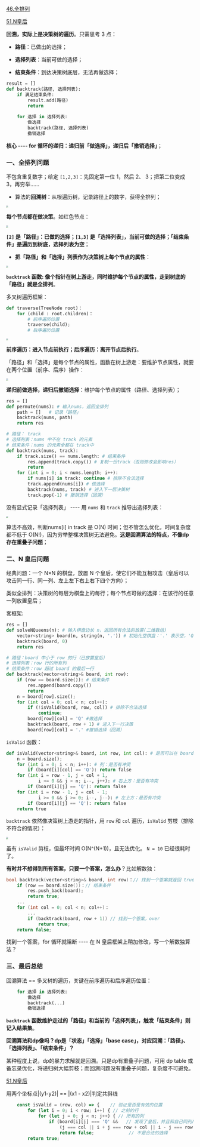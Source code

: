 [46.全排列](https://leetcode-cn.com/problems/permutations)

[51.N皇后](https://leetcode-cn.com/problems/n-queens)

**回溯，实际上是决策树的遍历**。只需思考 3 点：

- **路径**：已做出的选择；

- **选择列表**：当前可做的选择；

- **结束条件**：到达决策树底层，无法再做选择；

```python
result = []
def backtrack(路径, 选择列表):
    if 满足结束条件:
        result.add(路径)
        return
    
    for 选择 in 选择列表:
        做选择
        backtrack(路径, 选择列表)
        撤销选择
```

**核心 ---- for 循环的递归：递归前「做选择」，递归后「撤销选择」**；

### 一、全排列问题

不包含重复数字；给定 `[1,2,3]`：先固定第一位 1，然后 2、 3；把第二位变成 3，再穷举……

- 算法的**回溯树**：从根遍历树，记录路径上的数字，获得全排列；

<img src="../pictures/backtracking/1.jpg" style="zoom: 33%;" />

**每个节点都在做决策**。如红色节点：

<img src="../pictures/backtracking/2.jpg" style="zoom: 33%;" />

**`[2]` 是「路径」：已做的选择；`[1,3]` 是「选择列表」，当前可做的选择；「结束条件」是遍历到树底，选择列表为空**；

- **把「路径」和「选择」列表作为决策树上每个节点的属性**：

<img src="../pictures/backtracking/3.jpg" style="zoom: 33%;" />

**`backtrack` 函数: 像个指针在树上游走，同时维护每个节点的属性，走到树底的「路径」就是全排列**。

多叉树遍历框架：

```python
def traverse(TreeNode root)：
    for (child : root.children)：
        # 前序遍历位置
        traverse(child);
        # 后序遍历位置
```

<img src="../pictures/backtracking/4.jpg" style="zoom: 33%;" />

**前序遍历：进入节点前执行；后序遍历：离开节点后执行**。

「路径」和「选择」是每个节点的属性，函数在树上游走：要维护节点属性，就要在两个位置（前序、后序）操作：

<img src="../pictures/backtracking/5.jpg" style="zoom: 33%;" />

**递归前做选择，递归后撤销选择**：维护每个节点的属性（路径、选择列表）；

```python
res = []
def permute(nums): # 输入nums，返回全排列
    path = []   # 记录「路径」
    backtrack(nums, path)
    return res

# 路径： track
# 选择列表：nums 中不在 track 的元素
# 结束条件：nums 的元素全都在 track中
def backtrack(nums, track):
    if track.size() == nums.length: # 结束条件
        res.append(track.copy()) # 复制一份track（否则修改会影响res）
        return
    for (int i = 0; i < nums.length; i++):
        if nums[i] in track: continue # 排除不合法选择
        track.append(nums[i]) # 做选择
        backtrack(nums, track) # 进入下一层决策树
        track.pop(-1) # 撤销选择（回溯）
```

没有显式记录「选择列表」 ---- 用 `nums` 和 `track` 推导出选择列表：

<img src="../pictures/backtracking/6.jpg" style="zoom: 33%;" />

算法不高效，判断nums[i] in track 是 O(N) 时间；但不管怎么优化，时间复杂度都不低于 O(N!)，因为穷举整棵决策树无法避免。**这是回溯算法的特点，不像dp存在重叠子问题**；

### 二、N 皇后问题

经典问题：一个 N×N 的棋盘，放置 N 个皇后，使它们不能互相攻击（皇后可以攻击同一行、同一列、左上左下右上右下四个方向）；

类似全排列：决策树的每层为棋盘上的每行；每个节点可做的选择：在该行的任意一列放置皇后；

套框架:

```python
res = []
def solveNQueens(n): # 输入棋盘边长 n，返回所有合法的放置(二维数组)
    vector<string> board(n, string(n, '.')) # 初始化空棋盘：'.' 表示空，'Q' 表示皇后
    backtrack(board, 0)
    return res

# 路径：board 中小于 row 的行（已放置皇后）
# 选择列表：row 行的所有列
# 结束条件：row 超过 board 的最后一行
def backtrack(vector<string>& board, int row):
    if (row == board.size()): # 结束条件
        res.append(board.copy())
        return
    n = board[row].size();
    for (int col = 0; col < n; col++):
        if (!isValid(board, row, col)) # 排除不合法选择
            continue;
        board[row][col] = 'Q' #做选择
        backtrack(board, row + 1) # 进入下一行决策
        board[row][col] = '.' #撤销选择（回溯）
```

`isValid` 函数：

```python
def isValid(vector<string>& board, int row, int col): # 是否可以在 board[row][col] 放置皇后
    n = board.size();
    for (int i = 0; i < n; i++): # 列：是否有冲突
        if (board[i][col] == 'Q'): return false
    for (int i = row - 1, j = col + 1, 
            i >= 0 && j < n; i--, j++): # 右上方：是否有冲突
        if (board[i][j] == 'Q'): return false
    for (int i = row - 1, j = col - 1;    
            i >= 0 && j >= 0; i--, j--): # 左上方：是否有冲突
        if (board[i][j] == 'Q'): return false
    return true
```

 `backtrack` 依然像决策树上游走的指针，用 `row` 和 `col` 遍历，`isValid` 剪枝（排除不符合的情况）：

<img src="../pictures/backtracking/7.jpg" style="zoom: 33%;" />

虽有 `isValid` 剪枝，但最坏时间 O(N^(N+1))，且无法优化。 `N = 10` 已经很耗时了。

**有时并不想得到所有答案，只要一个答案，怎么办**？比如解数独：

```cpp
bool backtrack(vector<string>& board, int row)：// 找到一个答案就返回 true
    if (row == board.size())：// 结束条件
        res.push_back(board);
        return true;
    ...
    for (int col = 0; col < n; col++)：
        ...
        if (backtrack(board, row + 1)) // 找到一个答案，over
            return true;
    return false;
```

找到一个答案，for 循环就阻断 ---- 在 N 皇后框架上稍加修改，写一个解数独算法？

### 三、最后总结

回溯算法 == 多叉树的遍历，关键在前序遍历和后序遍历位置：

```python
    for 选择 in 选择列表:
        做选择
        backtrack(...)
        撤销选择
```

**`backtrack` 函数维护走过的「路径」和当前的「选择列表」，触发「结束条件」则记入结果集**。

**回溯算法和dp像吗？dp是「状态」「选择」「base case」，对应回溯：「路径」、「选择列表」、「结束条件」？**

某种程度上说，dp的暴力求解就是回溯。只是dp有重叠子问题，可用 dp table 或备忘录优化，将递归树大幅剪枝；而回溯问题没有重叠子问题，复杂度不可避免。

[ 51.N皇后](https://leetcode-cn.com/problems/n-queens)

用两个坐标点|(y1-y2)| == |(x1 - x2)|判定共斜线

```js
    const isValid = (row, col) => {    // 验证是否是有效的位置
        for (let i = 0; i < row; i++) { // 之前的行
            for (let j = 0; j < n; j++) { // 所有的列
                if (board[i][j] === 'Q' &&   // 发现了皇后，并且和自己同列/对角线
                    (j === col || i + j === row + col || i - j === row - col)) {
                    return false;             // 不是合法的选择
        return true;
```

